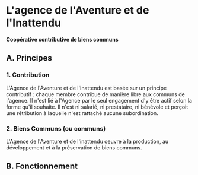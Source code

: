 # L'agence de l'Aventure et de l'Inattendu

**Coopérative contributive de biens communs**

## A. Principes

### 1. Contribution

L'Agence de l'Aventure et de l'Inattendu est basée sur un principe contributif : chaque membre contribue de manière libre aux communs de l'agence. Il n'est lié à l'Agence par le seul  engagement d'y être actif selon la forme qu'il souhaite. Il n'est ni salarié, ni prestataire, ni bénévole et perçoit une rétribution à laquelle n'est rattaché aucune subordination.

### 2. Biens Communs (ou communs)

L'Agence de l'Aventure et de l'inattendu oeuvre à la production, au développement et à la préservation de biens communs.

## B. Fonctionnement